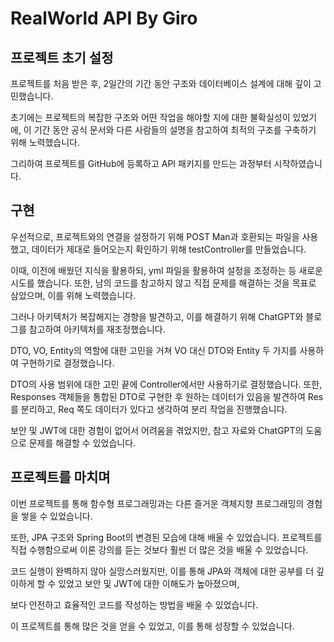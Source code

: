 # RealWorld API By Giro
## 프로젝트 초기 설정
프로젝트를 처음 받은 후, 2일간의 기간 동안 구조와 데이터베이스 설계에 대해 깊이 고민했습니다. 

초기에는 프로젝트의 복잡한 구조와 어떤 작업을 해야할 지에 대한 불확실성이 있었기에, 이 기간 동안 공식 문서와 다른 사람들의 설명을 참고하여 최적의 구조를 구축하기 위해 노력했습니다.

그리하여 프로젝트를 GitHub에 등록하고 API 패키지를 만드는 과정부터 시작하였습니다.

## 구현
우선적으로, 프로젝트와의 연결을 설정하기 위해 POST Man과 호환되는 파일을 사용했고, 데이터가 제대로 들어오는지 확인하기 위해 testController를 만들었습니다. 

이때, 이전에 배웠던 지식을 활용하되, yml 파일을 활용하여 설정을 조정하는 등 새로운 시도를 했습니다. 또한, 남의 코드를 참고하지 않고 직접 문제를 해결하는 것을 목표로 삼았으며, 이를 위해 노력했습니다. 

그러나 아키텍처가 복잡해지는 경향을 발견하고, 이를 해결하기 위해 ChatGPT와 블로그를 참고하여 아키텍처를 재조정했습니다.

DTO, VO, Entity의 역할에 대한 고민을 거쳐 VO 대신 DTO와 Entity 두 가지를 사용하여 구현하기로 결정했습니다. 

DTO의 사용 범위에 대한 고민 끝에 Controller에서만 사용하기로 결정했습니다. 또한, Responses 객체들을 통합된 DTO로 구현한 후 원하는 데이터가 있음을 발견하여 Res를 분리하고, Req 쪽도 데이터가 있다고 생각하여 분리 작업을 진행했습니다. 

보안 및 JWT에 대한 경험이 없어서 어려움을 겪었지만, 참고 자료와 ChatGPT의 도움으로 문제를 해결할 수 있었습니다.

## 프로젝트를 마치며
이번 프로젝트를 통해 함수형 프로그래밍과는 다른 즐거운 객체지향 프로그래밍의 경험을 쌓을 수 있었습니다.

또한, JPA 구조와 Spring Boot의 변경된 모습에 대해 배울 수 있었습니다. 프로젝트를 직접 수행함으로써 이론 강의를 듣는 것보다 훨씬 더 많은 것을 배울 수 있었습니다. 

코드 실행이 완벽하지 않아 실망스러웠지만, 이를 통해 JPA와 객체에 대한 공부를 더 깊이하게 할 수 있었고 보안 및 JWT에 대한 이해도가 높아졌으며,

보다 안전하고 효율적인 코드를 작성하는 방법을 배울 수 있었습니다. 

이 프로젝트를 통해 많은 것을 얻을 수 있었고, 이를 통해 성장할 수 있었습니다.

